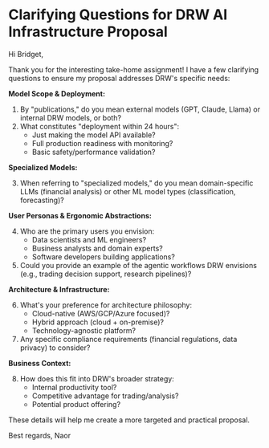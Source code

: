 # Clarifying Questions for DRW AI Infrastructure Proposal

Hi Bridget,

Thank you for the interesting take-home assignment! I have a few clarifying questions to ensure my proposal addresses DRW's specific needs:

**Model Scope & Deployment:**

1. By "publications," do you mean external models (GPT, Claude, Llama) or internal DRW models, or both?
2. What constitutes "deployment within 24 hours":
   - Just making the model API available?
   - Full production readiness with monitoring?
   - Basic safety/performance validation?

**Specialized Models:**

3. When referring to "specialized models," do you mean domain-specific LLMs (financial analysis) or other ML model types (classification, forecasting)?

**User Personas & Ergonomic Abstractions:**

4. Who are the primary users you envision:
   - Data scientists and ML engineers?
   - Business analysts and domain experts?
   - Software developers building applications?
5. Could you provide an example of the agentic workflows DRW envisions (e.g., trading decision support, research pipelines)?

**Architecture & Infrastructure:**

6. What's your preference for architecture philosophy:
   - Cloud-native (AWS/GCP/Azure focused)?
   - Hybrid approach (cloud + on-premise)?
   - Technology-agnostic platform?
7. Any specific compliance requirements (financial regulations, data privacy) to consider?

**Business Context:**

8. How does this fit into DRW's broader strategy:
   - Internal productivity tool?
   - Competitive advantage for trading/analysis?
   - Potential product offering?

These details will help me create a more targeted and practical proposal.

Best regards,
Naor